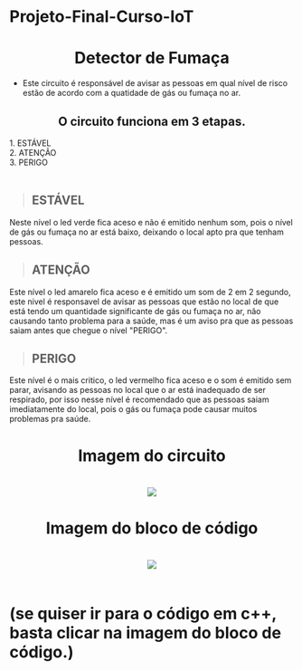 # Projeto-Final-Curso-IoT

<h1 align="Center">Detector de Fumaça</h1>

* <p>Este circuito é responsável de avisar as pessoas em qual nível de risco estão de acordo com a quatidade de gás ou fumaça no ar.</p>
<h2 align="center">O circuito funciona em 3 etapas.</h2>
1. ESTÁVEL<br/>
2. ATENÇÃO<br/>
3. PERIGO<br/><br/>

> <h2>ESTÁVEL</h2>
<p> Neste nível o led verde fica aceso e não é emitido nenhum som, pois o nível de gás ou fumaça no ar está baixo, deixando o local apto pra que tenham pessoas.

> <h2>ATENÇÃO</h2>
<p> Este nível o led amarelo fica aceso e é emitido um som de 2 em 2 segundo, este nivel é responsavel de avisar as pessoas que estão no local de que está tendo um
quantidade significante de gás ou fumaça no ar, não causando tanto problema para a saúde, mas é um aviso pra que as pessoas saiam antes que chegue o nível "PERIGO".<p>

> <h2>PERIGO</h2>
<p> Este nível é o mais critico, o led vermelho fica aceso e o som é emitido sem parar, avisando as pessoas no local que o ar está inadequado de ser respirado, por isso nesse nível é recomendado que as pessoas saiam imediatamente do local, pois o gás ou fumaça pode causar muitos problemas pra saúde.

<h1 align="center">Imagem do circuito<h1>
<div align="center"><img src="img/Detector de fumaça - circuito.png"/></div>

<h1 align="center">Imagem do bloco de código<h1>
<a href="detector de fumaça.ino" title="Clique na imagem pra redirecionar ao código."><div align="center"><img src="img/detector de fumaça - bloco.png"/></div></a><br/>

<p font-size="20px">(se quiser ir para o código em c++, basta clicar na imagem do bloco de código.)</p>
